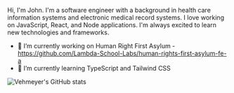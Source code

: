 <!-- ### Hi there 👋 -->

Hi, I'm John. I'm a software engineer with a background in health care information systems and electronic medical record systems. I love working on JavaScript, React, and Node applications. I'm always excited to learn new technologies and frameworks.

- 🔭 I’m currently working on Human Right First Asylum - https://github.com/Lambda-School-Labs/human-rights-first-asylum-fe-a
- 🌱 I’m currently learning TypeScript and Tailwind CSS

![Vehmeyer's GitHub stats](https://github-readme-stats.vercel.app/api?username=Vehmeyer&show_icons=true&theme=radical)



